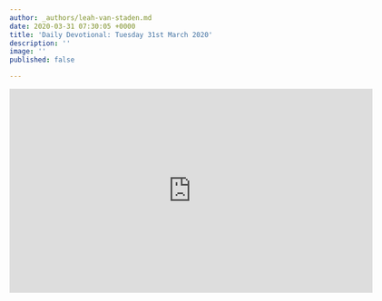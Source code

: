```yaml
---
author: _authors/leah-van-staden.md
date: 2020-03-31 07:30:05 +0000
title: 'Daily Devotional: Tuesday 31st March 2020'
description: ''
image: ''
published: false

---
```

<iframe src="https://player.vimeo.com/video/402463289" width="640" height="360" frameborder="0" allow="autoplay; fullscreen" allowfullscreen></iframe>
